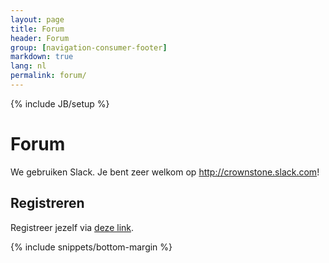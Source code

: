 ```yaml
---
layout: page
title: Forum
header: Forum
group: [navigation-consumer-footer]
markdown: true
lang: nl
permalink: forum/
---
```

{% include JB/setup %}

# Forum

We gebruiken Slack. Je bent zeer welkom op <http://crownstone.slack.com>!

## Registreren

Registreer jezelf via [deze link](https://join.slack.com/t/crownstone/shared_invite/enQtODQwMjM4MjY2NDY0LWU3ODI0Mzc0ZmI1OGMyZGQ2YWJiY2UwYzRmMmFkOTE4NjI5NzIzNjcyZGMyMWUwYmM1ZjBhNjVjMWUyODNlN2Y).

{% include snippets/bottom-margin %}
